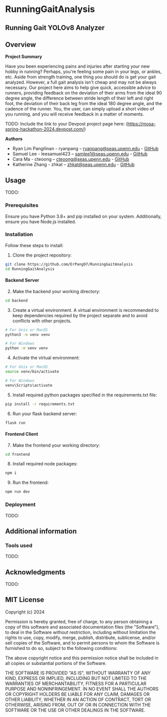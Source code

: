 # RunningGaitAnalysis


## **Running Gait YOLOv8 Analyzer**


## **Overview**

**Project Summary**
 
 Have you been experiencing pains and injuries after starting your new hobby
 in running? Perhaps, you're feeling some pain in your legs, or ankles, etc.
 Aside from strength training, one thing you should do is get your gait
 analyzed. However, a full gait analysis isn't cheap and may not be always 
 necessary. Our project here aims to help give quick, accessible advice to runners, 
 providing feedback on the deviation of their arms from the ideal 90 degree angle,
 the difference between stride length of their left and right foot, the 
 deviation of their back leg from the ideal 180 degree angle, and the cadence
 of the runner. You, the user, can simply upload a short video of you running, and
 you will receive feedback in a matter of moments. 

 TODO:
 Include the link to your Devpost project page here: 
 (https://mosa-spring-hackathon-2024.devpost.com/)

**Authors**

- Ryan Lim Pangilinan - ryanpang – ryanpang@seas.upenn.edu - [GitHub](https://github.com/ErPang97)
- Samuel Lee - leesamuel423 – samlee1@seas.upenn.edu - [GitHub](https://github.com/leesamuel423)
- Cara Ma - cteoong – cteoong@seas.upenn.edu - [GitHub](https://github.com/carateoong)
- Katherine Zhang - zhkat – zhkat@seas.upenn.edu - [GitHub](https://github.com/zhkat)


## **Usage**

TODO: 

### **Prerequisites** 

Ensure you have Python 3.8+ and pip installed on your system. Additionally,
ensure you have Node.js installed.

### **Installation**

Follow these steps to install:

1. Clone the project repository:

```bash
git clone https://github.com/ErPang97/RunningGaitAnalysis
cd RunningGaitAnalysis
```

#### Backend Server
2. Make the backend your working directory:
```bash
cd backend
```

3. Create a virtual environment. A virtual environment is recommended to keep dependencies required by the project separate and to avoid conflicts with other projects.

```bash
# For Unix or MacOS
python3 -m venv venv

# For Windows
python -m venv venv
```

4. Activate the virtual environment:

```bash
# For Unix or MacOS
source venv/bin/activate

# For Windows
venv\Scripts\activate
```

5. Install required python packages specified in the requirements.txt file:

```bash
pip install -r requirements.txt
```

6. Run your flask backend server:
```bash
flask run
```

#### Frontend Client
7. Make the frontend your working directory:
```bash
cd frontend
```

8. Install required node packages:
```bash
npm i
```

9. Run the frontend:
```bash
npm run dev
```

### **Deployment**

TODO:

## **Additional information**

### **Tools used**

TODO:

## **Acknowledgments**

TODO:

## MIT License
Copyright (c) 2024

Permission is hereby granted, free of charge, to any person obtaining a copy
of this software and associated documentation files (the "Software"), to deal
in the Software without restriction, including without limitation the rights
to use, copy, modify, merge, publish, distribute, sublicense, and/or sell
copies of the Software, and to permit persons to whom the Software is
furnished to do so, subject to the following conditions:

The above copyright notice and this permission notice shall be included in all
copies or substantial portions of the Software.

THE SOFTWARE IS PROVIDED "AS IS", WITHOUT WARRANTY OF ANY KIND, EXPRESS OR
IMPLIED, INCLUDING BUT NOT LIMITED TO THE WARRANTIES OF MERCHANTABILITY,
FITNESS FOR A PARTICULAR PURPOSE AND NONINFRINGEMENT. IN NO EVENT SHALL THE
AUTHORS OR COPYRIGHT HOLDERS BE LIABLE FOR ANY CLAIM, DAMAGES OR OTHER
LIABILITY, WHETHER IN AN ACTION OF CONTRACT, TORT OR OTHERWISE, ARISING FROM,
OUT OF OR IN CONNECTION WITH THE SOFTWARE OR THE USE OR OTHER DEALINGS IN THE
SOFTWARE.
